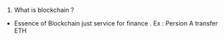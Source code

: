 1. What is blockchain ?
  - Essence of Blockchain just service for finance . Ex : Persion A transfer ETH  